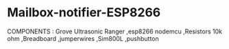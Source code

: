 # Mailbox-notifier-ESP8266
COMPONENTS :
  Grove Ultrasonic Ranger
  ,esp8266 nodemcu
  ,Resistors 10k ohm
  ,Breadboard
  ,jumperwires
  ,Sim800L
  ,pushbutton
